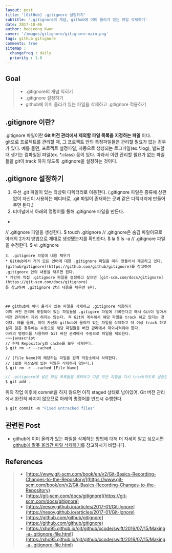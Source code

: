 ```yaml
---
layout: post
title: '[GitHub] .gitignore 설정하기'
subtitle: '.gitignore의 개념, github에 이미 올라가 있는 파일 삭제하기'
date: 2017-10-06
author: heejeong Kwon
cover: '/images/gitignore/gitignore-main.png'
tags: github gitignore
comments: true
sitemap :
  changefreq : daily
  priority : 1.0
---
```



## Goal
> - .gitignore의 개념 익히기
> - .gitignore 설정하기
> - github에 이미 올라가 있는 파일을 삭제하고 .gitignore 적용하기



## .gitignore 이란?
.gitignore 파일이란 **Git 버전 관리에서 제외할 파일 목록을 지정하는 파일** 이다.  
git으로 프로젝트를 관리할 때, 그 프로젝트 안의 특정파일들은 관리할 필요가 없는 경우가 있다. 예를 들면, 프로젝트 설정파일, 자동으로 생성되는 로그파일(ex.\*.log), 빌드할 때 생기는 컴파일된 파일(ex. \*.class) 등이 있다. 따라서 이런 관리할 필요가 없는 파일들을 git이 track 하지 않도록 .gitignore을 설정하는 것이다.



## .gitignore 설정하기
1. 우선 .git 파일이 있는 최상위 디렉터리로 이동한다. (.gitignore 파일은 종류에 상관없이 자신이 사용하는 에디터로, .git 파일이 존재하는 곳과 같은 디렉터리에 만들어 주면 된다.)
2. 터미널에서 아래의 명령어를 통해 .gitignore 파일을 만든다.
  * ~~~javascript
  // .gitignore 파일을 생성한다.
  $ touch .gitignore
  // .gitignore은 숨김 파일이므로 아래의 2가지 방법으로 제대로 생성됐는지를 확인한다.
  $ la
  $ ls -a
  // .gitignore 파일을 수정한다.
  $ vi .gitignore
  ~~~
3. .gitignore 파일에 내용 채우기
* GitHub에서 거의 모든 언어에 대한 .gitignore 파일을 미리 만들어서 제공하고 있다. [github/gitignore](https://github.com/github/gitignore)를 참고하여 .gitignore 안의 내용을 채우면 된다.
* 개인이 직접 .gitignore 파일을 설정하고 싶으면 [git-scm.com/docs/gitignore](https://git-scm.com/docs/gitignore)
를 참고하여 .gitignore 안의 내용을 채우면 된다.



## github에 이미 올라가 있는 파일을 삭제하고 .gitignore 적용하기
이미 버전 관리에 포함되어 있는 파일들을 .gitigore 파일에 기록한다고 해서 Git이 알아서 버전 관리에서 제외 하지는 않는다. 즉 Git이 계속해서 해당 파일을 track 하고 있다는 것이다. 예를 들어, 이미 자신의 github에 올라가 있는 파일을 삭제하고 더 이상 track 하고 싶지 않은 경우에는 수동으로 해당 파일들을 버전 관리에서 제외시켜줘야 한다.  
아래의 명령어를 사용하여 Git 버전 관리에서 수동으로 파일을 제외한다.
~~~javascript
// 현재 Repository의 cache를 모두 삭제한다.
$ git rm -r --cached .

// [File Name]에 해당하는 파일을 원격 저장소에서 삭제한다.
// (로컬 저장소에 있는 파일은 삭제하지 않는다.)
$ git rm -r --cached [File Name]
~~~

~~~javascript
// .gitignore에 넣은 파일 목록들을 제외하고 다른 모든 파일을 다시 track하도록 설정한다.
$ git add .
~~~
위의 작업 이후에 commit을 하지 않으면 아직 staged 상태로 남아있어, Git 버전 관리에서 완전히 빠지지 않으므로 아래의 명령어를 반드시 수행한다.
~~~javascript
$ git commit -m "Fixed untracked files"
~~~

## 관련된 Post
* github에 이미 올라가 있는 파일을 삭제하는 방법에 대해 더 자세히 알고 싶으시면 [github에 잘못 올라간 파일 삭제하기](https://gmlwjd9405.github.io/2018/05/17/git-delete-incorrect-files.html)를 참고하시기 바랍니다.

## References
> - [https://www.git-scm.com/book/en/v2/Git-Basics-Recording-Changes-to-the-Repository/](https://www.git-scm.com/book/en/v2/Git-Basics-Recording-Changes-to-the-Repository)
> - [https://git-scm.com/docs/gitignore](https://git-scm.com/docs/gitignore)
> - [https://nesoy.github.io/articles/2017-01/Git-Ignore](https://nesoy.github.io/articles/2017-01/Git-Ignore)
> - [https://github.com/github/gitignore](https://github.com/github/gitignore)
> - [https://xho95.github.io/git/github/xcode/swift/2016/07/15/Making-a-.gitignore-file.html](https://xho95.github.io/git/github/xcode/swift/2016/07/15/Making-a-.gitignore-file.html)
